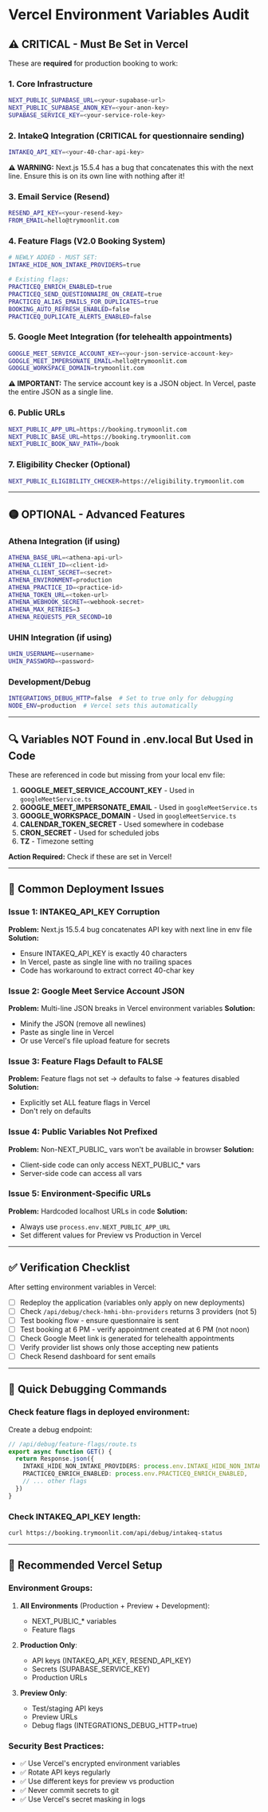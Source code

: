 # Vercel Environment Variables Audit

## ⚠️ CRITICAL - Must Be Set in Vercel

These are **required** for production booking to work:

### 1. Core Infrastructure
```bash
NEXT_PUBLIC_SUPABASE_URL=<your-supabase-url>
NEXT_PUBLIC_SUPABASE_ANON_KEY=<your-anon-key>
SUPABASE_SERVICE_KEY=<your-service-role-key>
```

### 2. IntakeQ Integration (CRITICAL for questionnaire sending)
```bash
INTAKEQ_API_KEY=<your-40-char-api-key>
```
**⚠️ WARNING:** Next.js 15.5.4 has a bug that concatenates this with the next line. Ensure this is on its own line with nothing after it!

### 3. Email Service (Resend)
```bash
RESEND_API_KEY=<your-resend-key>
FROM_EMAIL=hello@trymoonlit.com
```

### 4. Feature Flags (V2.0 Booking System)
```bash
# NEWLY ADDED - MUST SET:
INTAKE_HIDE_NON_INTAKE_PROVIDERS=true

# Existing flags:
PRACTICEQ_ENRICH_ENABLED=true
PRACTICEQ_SEND_QUESTIONNAIRE_ON_CREATE=true
PRACTICEQ_ALIAS_EMAILS_FOR_DUPLICATES=true
BOOKING_AUTO_REFRESH_ENABLED=false
PRACTICEQ_DUPLICATE_ALERTS_ENABLED=false
```

### 5. Google Meet Integration (for telehealth appointments)
```bash
GOOGLE_MEET_SERVICE_ACCOUNT_KEY=<your-json-service-account-key>
GOOGLE_MEET_IMPERSONATE_EMAIL=hello@trymoonlit.com
GOOGLE_WORKSPACE_DOMAIN=trymoonlit.com
```
**⚠️ IMPORTANT:** The service account key is a JSON object. In Vercel, paste the entire JSON as a single line.

### 6. Public URLs
```bash
NEXT_PUBLIC_APP_URL=https://booking.trymoonlit.com
NEXT_PUBLIC_BASE_URL=https://booking.trymoonlit.com
NEXT_PUBLIC_BOOK_NAV_PATH=/book
```

### 7. Eligibility Checker (Optional)
```bash
NEXT_PUBLIC_ELIGIBILITY_CHECKER=https://eligibility.trymoonlit.com
```

---

## 🟡 OPTIONAL - Advanced Features

### Athena Integration (if using)
```bash
ATHENA_BASE_URL=<athena-api-url>
ATHENA_CLIENT_ID=<client-id>
ATHENA_CLIENT_SECRET=<secret>
ATHENA_ENVIRONMENT=production
ATHENA_PRACTICE_ID=<practice-id>
ATHENA_TOKEN_URL=<token-url>
ATHENA_WEBHOOK_SECRET=<webhook-secret>
ATHENA_MAX_RETRIES=3
ATHENA_REQUESTS_PER_SECOND=10
```

### UHIN Integration (if using)
```bash
UHIN_USERNAME=<username>
UHIN_PASSWORD=<password>
```

### Development/Debug
```bash
INTEGRATIONS_DEBUG_HTTP=false  # Set to true only for debugging
NODE_ENV=production  # Vercel sets this automatically
```

---

## 🔍 Variables NOT Found in .env.local But Used in Code

These are referenced in code but missing from your local env file:

1. **GOOGLE_MEET_SERVICE_ACCOUNT_KEY** - Used in `googleMeetService.ts`
2. **GOOGLE_MEET_IMPERSONATE_EMAIL** - Used in `googleMeetService.ts`
3. **GOOGLE_WORKSPACE_DOMAIN** - Used in `googleMeetService.ts`
4. **CALENDAR_TOKEN_SECRET** - Used somewhere in codebase
5. **CRON_SECRET** - Used for scheduled jobs
6. **TZ** - Timezone setting

**Action Required:** Check if these are set in Vercel!

---

## 🚨 Common Deployment Issues

### Issue 1: INTAKEQ_API_KEY Corruption
**Problem:** Next.js 15.5.4 bug concatenates API key with next line in env file
**Solution:**
- Ensure INTAKEQ_API_KEY is exactly 40 characters
- In Vercel, paste as single line with no trailing spaces
- Code has workaround to extract correct 40-char key

### Issue 2: Google Meet Service Account JSON
**Problem:** Multi-line JSON breaks in Vercel environment variables
**Solution:**
- Minify the JSON (remove all newlines)
- Paste as single line in Vercel
- Or use Vercel's file upload feature for secrets

### Issue 3: Feature Flags Default to FALSE
**Problem:** Feature flags not set → defaults to false → features disabled
**Solution:**
- Explicitly set ALL feature flags in Vercel
- Don't rely on defaults

### Issue 4: Public Variables Not Prefixed
**Problem:** Non-NEXT_PUBLIC_ vars won't be available in browser
**Solution:**
- Client-side code can only access NEXT_PUBLIC_* vars
- Server-side code can access all vars

### Issue 5: Environment-Specific URLs
**Problem:** Hardcoded localhost URLs in code
**Solution:**
- Always use `process.env.NEXT_PUBLIC_APP_URL`
- Set different values for Preview vs Production in Vercel

---

## ✅ Verification Checklist

After setting environment variables in Vercel:

- [ ] Redeploy the application (variables only apply on new deployments)
- [ ] Check `/api/debug/check-hmhi-bhn-providers` returns 3 providers (not 5)
- [ ] Test booking flow - ensure questionnaire is sent
- [ ] Test booking at 6 PM - verify appointment created at 6 PM (not noon)
- [ ] Check Google Meet link is generated for telehealth appointments
- [ ] Verify provider list shows only those accepting new patients
- [ ] Check Resend dashboard for sent emails

---

## 🔧 Quick Debugging Commands

### Check feature flags in deployed environment:
Create a debug endpoint:
```typescript
// /api/debug/feature-flags/route.ts
export async function GET() {
  return Response.json({
    INTAKE_HIDE_NON_INTAKE_PROVIDERS: process.env.INTAKE_HIDE_NON_INTAKE_PROVIDERS,
    PRACTICEQ_ENRICH_ENABLED: process.env.PRACTICEQ_ENRICH_ENABLED,
    // ... other flags
  })
}
```

### Check INTAKEQ_API_KEY length:
```bash
curl https://booking.trymoonlit.com/api/debug/intakeq-status
```

---

## 📝 Recommended Vercel Setup

### Environment Groups:
1. **All Environments** (Production + Preview + Development):
   - NEXT_PUBLIC_* variables
   - Feature flags

2. **Production Only**:
   - API keys (INTAKEQ_API_KEY, RESEND_API_KEY)
   - Secrets (SUPABASE_SERVICE_KEY)
   - Production URLs

3. **Preview Only**:
   - Test/staging API keys
   - Preview URLs
   - Debug flags (INTEGRATIONS_DEBUG_HTTP=true)

### Security Best Practices:
- ✅ Use Vercel's encrypted environment variables
- ✅ Rotate API keys regularly
- ✅ Use different keys for preview vs production
- ✅ Never commit secrets to git
- ✅ Use Vercel's secret masking in logs
